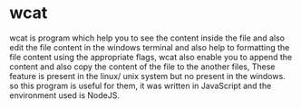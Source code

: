 # wcat
wcat is program which help you to see the content inside the file and also edit the file content in the windows terminal and also help to formatting the file content using the appropriate flags, wcat also enable you to append the content and also copy the content of the file to the another files, These feature is present in the linux/ unix system but no present in the windows. so this program is useful for them, it was written in JavaScript and the environment used is NodeJS.  
